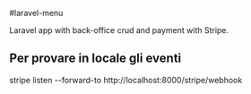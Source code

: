 #laravel-menu

Laravel app with back-office crud and payment with Stripe.

## Per provare in locale gli eventi
stripe listen --forward-to http://localhost:8000/stripe/webhook
